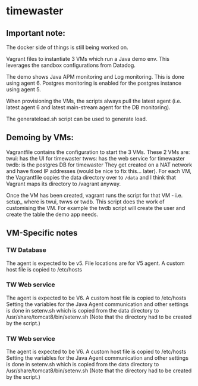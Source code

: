 # timewaster

## Important note:
The docker side of things is still being worked on.



Vagrant files to instantiate 3 VMs which run a Java demo env.
This leverages the sandbox configurations from Datadog.

The demo shows Java APM monitoring and Log monitoring.  This is done using agent 6.
Postgres monitoring is enabled for the postgres instance using agent 5.

When provisioning the VMs, the scripts always pull the latest agent (i.e. latest agent 6 and latest main-stream agent for the DB monitoring).

The generateload.sh script can be used to generate load.

## Demoing by VMs:
Vagrantfile contains the configuration to start the 3 VMs.
These 2 VMs are:
twui: has the UI for timewaster
twws: has the web service for timewaster
twdb: is the postgres DB for timewaster
They get created on a NAT network and have fixed IP addresses (would be nice to fix this... later).
For each VM, the Vagrantfile copies the data directory over to `/data` and I think that Vagrant maps its directory to /vagrant anyway.

Once the VM has been  created, vagrant runs the script for that VM - i.e. setup_<vmname> where <vmname> is twui, twws or twdb.
This script does the work of customising the VM.  For example the twdb script will create the user and create the table the demo app needs.

## VM-Specific notes
### TW Database
The agent is expected to be v5.
File locations are for V5 agent.
A custom host file is copied to /etc/hosts

### TW Web service
The agent is expected to be V6.
A custom host file is copied to /etc/hosts
Setting the variables for the Java Agent communication and other settings is done in setenv.sh which is copied from the data directory to /usr/share/tomcat8/bin/setenv.sh (Note that the directory had to be created by the script.)

### TW Web service
The agent is expected to be V6.
A custom host file is copied to /etc/hosts
Setting the variables for the Java Agent communication and other settings is done in setenv.sh which is copied from the data directory to /usr/share/tomcat8/bin/setenv.sh (Note that the directory had to be created by the script.)
